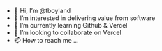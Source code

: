 - 👋 Hi, I’m @tboyland
- 👀 I’m interested in delivering value from software
- 🌱 I’m currently learning Github & Vercel
- 💞️ I’m looking to collaborate on Vercel
- 📫 How to reach me ...

<!---
tboyland/tboyland is a ✨ special ✨ repository because its `README.md` (this file) appears on your GitHub profile.
You can click the Preview link to take a look at your changes.
--->
